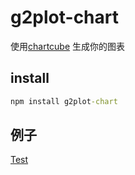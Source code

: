 
# g2plot-chart

使用[chartcube](https://chartcube.alipay.com/) 生成你的图表

## install

```cmd
npm install g2plot-chart

```


## 例子

[Test](src/example/Test.vue)
